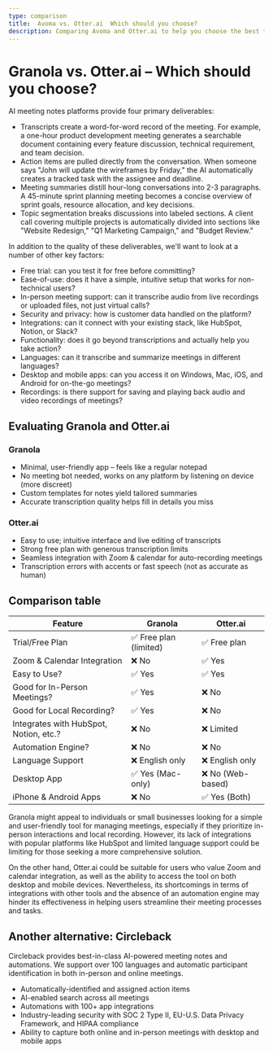 ```yaml
---
type: comparison
title:  Avoma vs. Otter.ai  Which should you choose?
description: Comparing Avoma and Otter.ai to help you choose the best transcription tool. Explore features, pricing, and an alternative option, Circleback.
---
```


# Granola vs. Otter.ai – Which should you choose?  
AI meeting notes platforms provide four primary deliverables:  
  
* Transcripts create a word-for-word record of the meeting. For example, a one-hour product development meeting generates a searchable document containing every feature discussion, technical requirement, and team decision.  
* Action items are pulled directly from the conversation. When someone says "John will update the wireframes by Friday," the AI automatically creates a tracked task with the assignee and deadline.  
* Meeting summaries distill hour-long conversations into 2-3 paragraphs. A 45-minute sprint planning meeting becomes a concise overview of sprint goals, resource allocation, and key decisions.  
* Topic segmentation breaks discussions into labeled sections. A client call covering multiple projects is automatically divided into sections like "Website Redesign," "Q1 Marketing Campaign," and "Budget Review."  
  
In addition to the quality of these deliverables, we'll want to look at a number of other key factors:  
  
* Free trial: can you test it for free before committing?  
* Ease-of-use: does it have a simple, intuitive setup that works for non-technical users?  
* In-person meeting support: can it transcribe audio from live recordings or uploaded files, not just virtual calls?  
* Security and privacy: how is customer data handled on the platform?  
* Integrations: can it connect with your existing stack, like HubSpot, Notion, or Slack?  
* Functionality: does it go beyond transcriptions and actually help you take action?  
* Languages: can it transcribe and summarize meetings in different languages?  
* Desktop and mobile apps: can you access it on Windows, Mac, iOS, and Android for on-the-go meetings?  
* Recordings: is there support for saving and playing back audio and video recordings of meetings?    
## Evaluating Granola and Otter.ai  
### Granola
- Minimal, user-friendly app – feels like a regular notepad
- No meeting bot needed, works on any platform by listening on device (more discreet)
- Custom templates for notes yield tailored summaries
- Accurate transcription quality helps fill in details you miss

### Otter.ai
- Easy to use; intuitive interface and live editing of transcripts
- Strong free plan with generous transcription limits
- Seamless integration with Zoom & calendar for auto-recording meetings
- Transcription errors with accents or fast speech (not as accurate as human)  
## Comparison table    
| Feature                           | Granola               | Otter.ai              |
|-----------------------------------|-----------------------|-----------------------|
| Trial/Free Plan                   | ✅ Free plan (limited) | ✅ Free plan          |
| Zoom & Calendar Integration       | ❌ No                  | ✅ Yes                |
| Easy to Use?                      | ✅ Yes                 | ✅ Yes                |
| Good for In-Person Meetings?      | ✅ Yes                 | ❌ No                 |
| Good for Local Recording?         | ✅ Yes                 | ❌ No                 |
| Integrates with HubSpot, Notion, etc.? | ❌ No            | ❌ Limited            |
| Automation Engine?                | ❌ No                  | ❌ No                 |
| Language Support                  | ❌ English only        | ❌ English only       |
| Desktop App                       | ✅ Yes (Mac-only)      | ❌ No (Web-based)     |
| iPhone & Android Apps             | ❌ No                  | ✅ Yes (Both)         |  
Granola might appeal to individuals or small businesses looking for a simple and user-friendly tool for managing meetings, especially if they prioritize in-person interactions and local recording. However, its lack of integrations with popular platforms like HubSpot and limited language support could be limiting for those seeking a more comprehensive solution.

On the other hand, Otter.ai could be suitable for users who value Zoom and calendar integration, as well as the ability to access the tool on both desktop and mobile devices. Nevertheless, its shortcomings in terms of integrations with other tools and the absence of an automation engine may hinder its effectiveness in helping users streamline their meeting processes and tasks.  
## Another alternative: Circleback  
Circleback provides best-in-class AI-powered meeting notes and automations. We support over 100 languages and automatic participant identification in both in-person and online meetings.  
  
* Automatically-identified and assigned action items  
* AI-enabled search across all meetings  
* Automations with 100+ app integrations  
* Industry-leading security with SOC 2 Type II, EU-U.S. Data Privacy Framework, and HIPAA compliance  
* Ability to capture both online and in-person meetings with desktop and mobile apps  